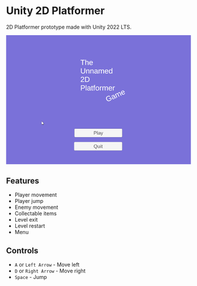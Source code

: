 # Unity 2D Platformer

2D Platformer prototype made with Unity 2022 LTS.

![Preview](./preview.gif)

## Features

- Player movement
- Player jump
- Enemy movement
- Collectable items
- Level exit
- Level restart
- Menu

## Controls

- `A` or `Left Arrow` - Move left
- `D` or `Right Arrow` - Move right
- `Space` - Jump